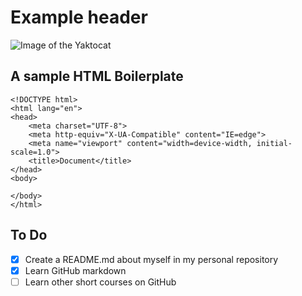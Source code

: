 # Example header
![Image of the Yaktocat](https://octodex.github.com/images/yaktocat.png)

## A sample HTML Boilerplate 
```
<!DOCTYPE html>
<html lang="en">
<head>
    <meta charset="UTF-8">
    <meta http-equiv="X-UA-Compatible" content="IE=edge">
    <meta name="viewport" content="width=device-width, initial-scale=1.0">
    <title>Document</title>
</head>
<body>
    
</body>
</html>
```

## To Do
- [x] Create a README.md about myself in my personal repository
- [x] Learn GitHub markdown
- [ ] Learn other short courses on GitHub
